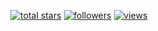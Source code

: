 <!-- Social badges section -->
<!-- Badges with custom icons - https://github.com/DenverCoder1/custom-icon-badges -->
<!-- View counter - https://github.com/DenverCoder1/Simple-View-Counter -->
<p align="center">
  <a href="https://github.com/DenverCoder1?tab=repositories&sort=stargazers">
    <img alt="total stars" title="Total stars on GitHub" src="https://custom-icon-badges.demolab.com/github/stars/jacobstxt?color=55960c&style=for-the-badge&labelColor=488207&logo=star"/></a>
  <a href="https://github.com/jacobstxt?tab=followers">
    <img alt="followers" title="Follow me on Github" src="https://custom-icon-badges.demolab.com/github/followers/jacobstxt?color=236ad3&labelColor=1155ba&style=for-the-badge&logo=person-add&label=Follow&logoColor=white"/></a>
  <a href="https://github.com/jacobstxt/Simple-View-Counter">
    <img alt="views" title="GitHub profile views" src="https://freshidea.com/jonah/app/jacobstxt-profile-views"/></a>
</p>
